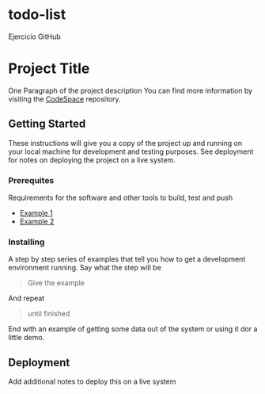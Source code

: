 # todo-list
Ejercicio GitHub

# Project Title
One Paragraph of the project description
You can find more information by visiting the [CodeSpace](https://codespaceacademy.com/) repository.

## Getting Started
These instructions will give you a copy of the project up
and running on your local machine for development and testing purposes.
See deployment for notes on deploying the project on a live system.

### Prerequites
Requirements for the software and other tools to build, test and push
- [Example 1](https://www.example.com)
- [Example 2](https://www.example.com)

### Installing 
A step by step series of examples that tell you how to get a development environment running.
Say what the step will be
> Give the example

And repeat
> until finished

End with an example of getting some data out of the system or using it dor a little demo.

## Deployment
Add additional notes to deploy this on a live system
